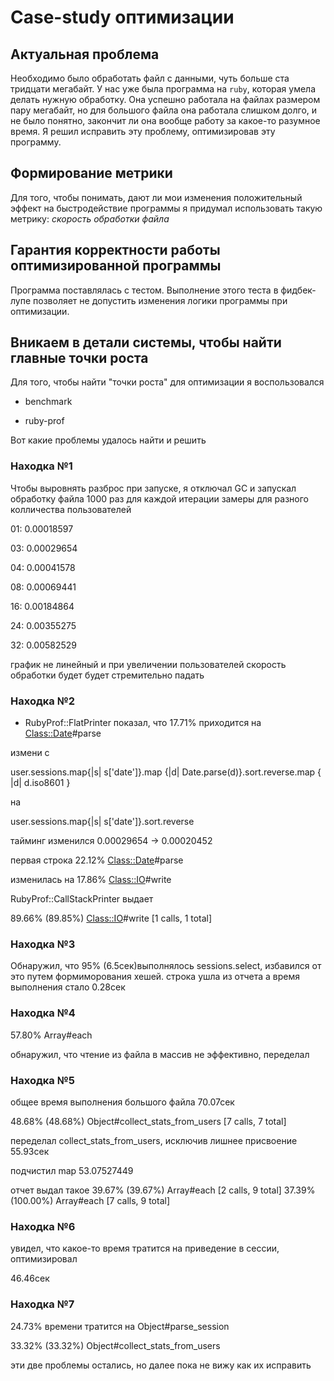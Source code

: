 # Case-study оптимизации
## Актуальная проблема
Необходимо было обработать файл с данными, чуть больше ста тридцати мегабайт.
У нас уже была программа на `ruby`, которая умела делать нужную обработку.
Она успешно работала на файлах размером пару мегабайт, но для большого файла она работала слишком долго, и не было понятно, закончит ли она вообще работу за какое-то разумное время.
Я решил исправить эту проблему, оптимизировав эту программу.

## Формирование метрики
Для того, чтобы понимать, дают ли мои изменения положительный эффект на быстродействие программы я придумал использовать такую метрику: *скорость обработки файла*

## Гарантия корректности работы оптимизированной программы
Программа поставлялась с тестом. Выполнение этого теста в фидбек-лупе позволяет не допустить изменения логики программы при оптимизации.

## Вникаем в детали системы, чтобы найти главные точки роста
Для того, чтобы найти "точки роста" для оптимизации я воспользовался 

* benchmark

* ruby-prof

Вот какие проблемы удалось найти и решить

### Находка №1
Чтобы выровнять разброс при запуске, я отключал GC и запускал обработку файла 1000 раз для каждой итерации
замеры для разного колличества пользователей

01: 0.00018597

03: 0.00029654

04: 0.00041578

08: 0.00069441

16: 0.00184864

24: 0.00355275

32: 0.00582529

график не линейный и при увеличении пользователей скорость обработки будет будет стремительно падать

### Находка №2
- RubyProf::FlatPrinter показал, что 17.71% приходится на <Class::Date>#parse

измени с

user.sessions.map{|s| s['date']}.map {|d| Date.parse(d)}.sort.reverse.map { |d| d.iso8601 }

на 

user.sessions.map{|s| s['date']}.sort.reverse

тайминг изменился
0.00029654 -> 0.00020452 

первая строка 22.12% <Class::Date>#parse 
 
изменилась на 17.86%  <Class::IO>#write

RubyProf::CallStackPrinter выдает

89.66% (89.85%) <Class::IO>#write [1 calls, 1 total]

### Находка №3
Обнаружил, что 95% (6.5сек)выполнялось sessions.select,
избавился от это путем формиморования хешей.
строка ушла из отчета а время выполнения стало 0.28сек

### Находка №4
57.80% Array#each

обнаружил, что чтение из файла в массив не эффективно, переделал

### Находка №5
общее время выполнения большого файла 70.07сек

48.68% (48.68%) Object#collect_stats_from_users [7 calls, 7 total]

переделал collect_stats_from_users, исключив лишнее присвоение 55.93сек

подчистил map 53.07527449

отчет выдал такое
39.67% (39.67%) Array#each [2 calls, 9 total]
37.39% (100.00%) Array#each [7 calls, 9 total]

### Находка №6

увидел, что какое-то время тратится на приведение в сессии, оптимизировал

46.46сек

### Находка №7

24.73% времени тратится на Object#parse_session

33.32% (33.32%) Object#collect_stats_from_users

эти две проблемы остались, но далее пока не вижу как их исправить
